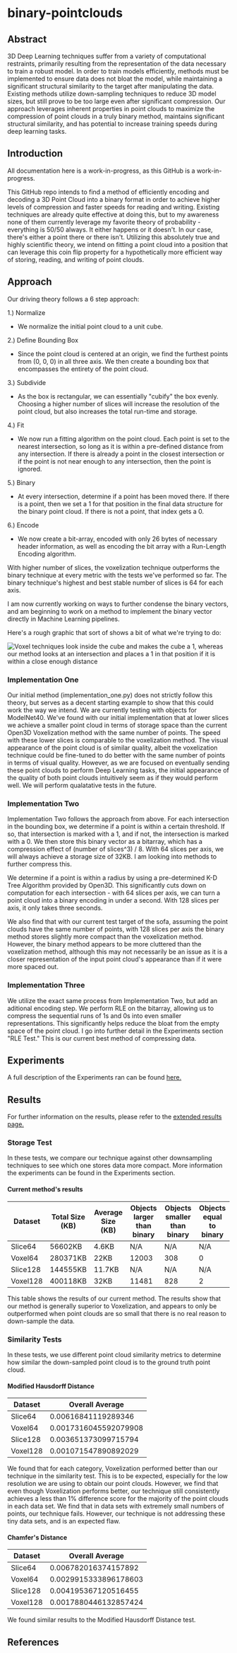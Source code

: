 # binary-pointclouds

## Abstract
3D Deep Learning techniques suffer from a variety of computational restraints, primarily resulting from the representation of the data necessary to train a robust model. In order to train models efficiently, methods must be implemented to ensure data does not bloat the model, while maintaining a significant structural similarity to the target after manipulating the data. Existing methods utilize down-sampling techniques to reduce 3D model sizes, but still prove to be too large even after significant compression. Our approach leverages inherent properties in point clouds to maximize the compression of point clouds in a truly binary method, maintains significant structural similarity, and has potential to increase training speeds during deep learning tasks.

## Introduction
All documentation here is a work-in-progress, as this GitHub is a work-in-progress.

This GitHub repo intends to find a method of efficiently encoding and decoding a 3D Point Cloud into a binary format in order to achieve higher levels of compression and faster speeds for reading and writing. Existing techniques are already quite effective at doing this, but to my awareness none of them currently leverage my favorite theory of probability - everything is 50/50 always. It either happens or it doesn't. In our case, there's either a point there or there isn't. Utilizing this absolutely true and highly scientific theory, we intend on fitting a point cloud into a position that can leverage this coin flip property for a hypothetically more efficient way of storing, reading, and writing of point clouds.

## Approach
Our driving theory follows a 6 step approach:

1.) Normalize
  * We normalize the initial point cloud to a unit cube.

2.) Define Bounding Box
  * Since the point cloud is centered at an origin, we find the furthest points from (0, 0, 0) in all three axis. We then create a bounding box that encompasses the entirety of the point cloud.

3.) Subdivide
  * As the box is rectangular, we can essentially "cubify" the box evenly. Choosing a higher number of slices will increase the resolution of the point cloud, but also increases the total run-time and storage. 

4.) Fit
  * We now run a fitting algorithm on the point cloud. Each point is set to the nearest intersection, so long as it is within a pre-defined distance from any intersection. If there is already a point in the closest intersection or if the point is not near enough to any intersection, then the point is ignored.

5.) Binary
  * At every intersection, determine if a point has been moved there. If there is a point, then we set a 1 for that position in the final data structure for the binary point cloud. If there is not a point, that index gets a 0.

6.) Encode
  * We now create a bit-array, encoded with only 26 bytes of necessary header information, as well as encoding the bit array with a Run-Length Encoding algorithm.


With higher number of slices, the voxelization technique outperforms the binary technique at every metric with the tests we've performed so far. The binary technique's highest and best stable number of slices is 64 for each axis.

I am now currently working on ways to further condense the binary vectors, and am beginning to work on a method to implement the binary vector directly in Machine Learning pipelines.

Here's a rough graphic that sort of shows a bit of what we're trying to do:

![Voxel techniques look inside the cube and makes the cube a 1, whereas our method looks at an intersection and places a 1 in that position if it is within a close enough distance](assets/example_bin_vs_vox.png)

### Implementation One
Our initial method (implementation_one.py) does not strictly follow this theory, but serves as a decent starting example to show that this could work the way we intend. We are currently testing with objects for ModelNet40. We've found with our initial implementation that at lower slices we achieve a smaller point cloud in terms of storage space than the current Open3D Voxelization method with the same number of points. The speed with these lower slices is comparable to the voxelization method. The visual appearance of the point cloud is of similar quality, albeit the voxelization technique could be fine-tuned to do better with the same number of points in terms of visual quality. However, as we are focused on eventually sending these point clouds to perform Deep Learning tasks, the initial appearance of the quality of both point clouds intuitively seem as if they would perform well. We will perform qualatative tests in the future.

### Implementation Two
Implementation Two follows the approach from above. For each intersection in the bounding box, we determine if a point is within a certain threshold. If so, that intersection is marked with a 1, and if not, the intersection is marked with a 0. We then store this binary vector as a bitarray, which has a compression effect of (number of slices^3) / 8. With 64 slices per axis, we will always achieve a storage size of 32KB. I am looking into methods to further compress this. 

We determine if a point is within a radius by using a pre-determined K-D Tree Algorithm provided by Open3D. This significantly cuts down on computation for each intersection - with 64 slices per axis, we can turn a point cloud into a binary encoding in under a second. With 128 slices per axis, it only takes three seconds.

We also find that with our current test target of the sofa, assuming the point clouds have the same number of points, with 128 slices per axis the binary method stores slightly more compact than the voxelization method. However, the binary method appears to be more cluttered than the voxelization method, although this may not necessarily be an issue as it is a closer representation of the input point cloud's appearance than if it were more spaced out.

### Implementation Three
We utilize the exact same process from Implementation Two, but add an aditional encoding step. We perform RLE on the bitarray, allowing us to compress the sequential runs of 1s and 0s into even smaller representations. This significantly helps reduce the bloat from the empty space of the point cloud. I go into further detail in the Experiments section "RLE Test." This is our current best method of compressing data. 

## Experiments

A full description of the Experiments ran can be found [here.](assets/docs/experiments.md)

## Results

For further information on the results, please refer to the [extended results page.](assets/docs/results.md)


### Storage Test

In these tests, we compare our technique against other downsampling techniques to see which one stores data more compact. More information the experiments can be found in the Experiments section.

#### Current method's results

| Dataset  | Total Size (KB) | Average Size (KB) | Objects larger than binary | Objects smaller than binary | Objects equal to binary |
|----------|-----------------|-------------------|----------------------------|----------------------------|-------------------------|
| Slice64  |     56602KB     |       4.6KB       |           N/A              |             N/A            |           N/A           |
| Voxel64  |    280371KB     |        22KB       |          12003             |             308            |            0            |
| Slice128 |    144555KB     |      11.7KB       |           N/A              |             N/A            |           N/A           |
| Voxel128 |    400118KB     |        32KB       |          11481             |             828            |            2            |

This table shows the results of our current method. The results show that our method is generally superior to Voxelization, and appears to only be outperformed when point clouds are so small that there is no real reason to down-sample the data.


### Similarity Tests

In these tests, we use different point cloud similarity metrics to determine how similar the down-sampled point cloud is to the ground truth point cloud.

#### Modified Hausdorff Distance

| Dataset  |    Overall Average    |
|----------|-----------------------|
| Slice64  | 0.00616841119289346   |
| Voxel64  | 0.0017316045592079908 |
| Slice128 | 0.003651373099715794  |
| Voxel128 | 0.001071547890892029  |

We found that for each category, Voxelization performed better than our technique in the similarity test. This is to be expected, especially for the low resolution we are using to obtain our point clouds. However, we find that even though Voxelization performs better, our technique still consistently achieves a less than 1% difference score for the majority of the point clouds in each data set. We find that in data sets with extremely small numbers of points, our technique fails. However, our technique is not addressing these tiny data sets, and is an expected flaw. 

#### Chamfer's Distance

| Dataset  |    Overall Average    |
|----------|-----------------------|
| Slice64  | 0.006782016374157892  |
| Voxel64  | 0.0029915333896178603 |
| Slice128 | 0.004195367120516455  |
| Voxel128 | 0.0017880446132857424 |

We found similar results to the Modified Hausdorff Distance test.

## References